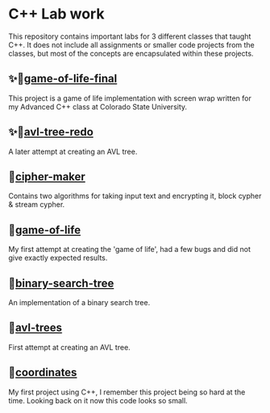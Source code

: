 # C++ Lab work
This repository contains important labs for 3 different classes that taught C++. It does not include all assignments or smaller code projects from the classes, but most of the concepts are encapsulated within these projects.

## ✨🧬[game-of-life-final](./game-of-life-final/)  
This project is a game of life implementation with screen wrap written for my Advanced C++ class at Colorado State University.

## ✨🌳[avl-tree-redo](./avl-tree-redo/)  
A later attempt at creating an AVL tree.

## 🔏[cipher-maker](./cipher-maker/)  
Contains two algorithms for taking input text and encrypting it, block cypher & stream cypher.

## 🧬[game-of-life](./game-of-life/)  
My first attempt at creating the 'game of life', had a few bugs and did not give exactly expected results.

## 🌳[binary-search-tree](./binary-search-tree/)  
An implementation of a binary search tree.

## 🌳[avl-trees](./avl-trees/)  
First attempt at creating an AVL tree.

## 📍[coordinates](./coordinates/)  
My first project using C++, I remember this project being so hard at the time. Looking back on it now this code looks so small.
